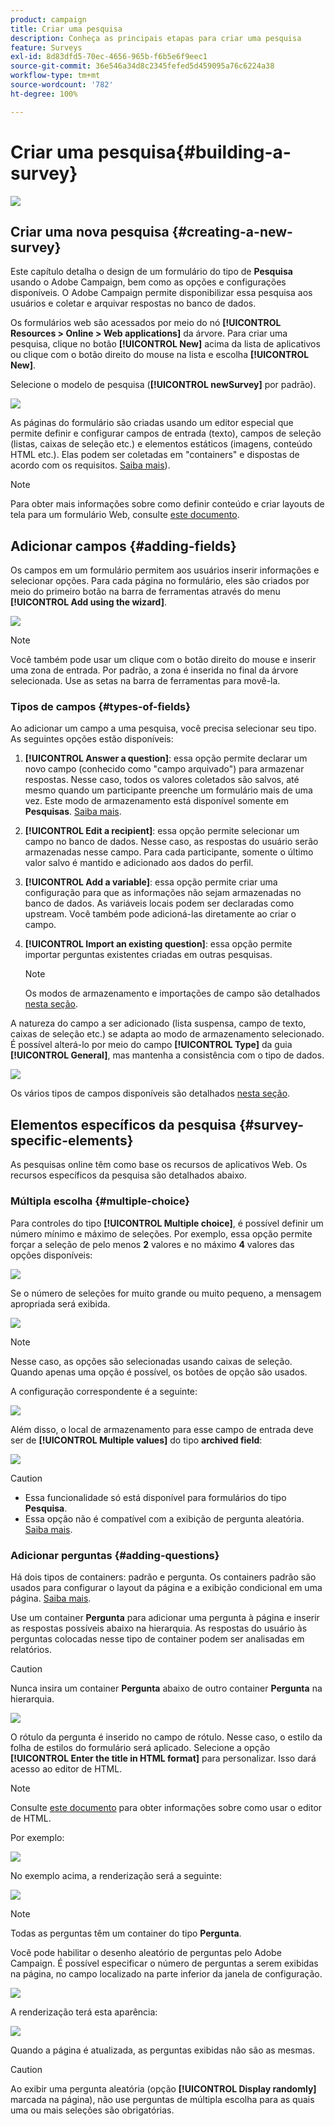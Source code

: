 ```yaml
---
product: campaign
title: Criar uma pesquisa
description: Conheça as principais etapas para criar uma pesquisa
feature: Surveys
exl-id: 8d83dfd5-70ec-4656-965b-f6b5e6f9eec1
source-git-commit: 36e546a34d8c2345fefed5d459095a76c6224a38
workflow-type: tm+mt
source-wordcount: '782'
ht-degree: 100%

---
```


# Criar uma pesquisa{#building-a-survey}

![](../../assets/v7-only.svg)

## Criar uma nova pesquisa {#creating-a-new-survey}

Este capítulo detalha o design de um formulário do tipo de **Pesquisa** usando o Adobe Campaign, bem como as opções e configurações disponíveis. O Adobe Campaign permite disponibilizar essa pesquisa aos usuários e coletar e arquivar respostas no banco de dados.

Os formulários web são acessados por meio do nó **[!UICONTROL Resources > Online > Web applications]** da árvore. Para criar uma pesquisa, clique no botão **[!UICONTROL New]** acima da lista de aplicativos ou clique com o botão direito do mouse na lista e escolha **[!UICONTROL New]**.

Selecione o modelo de pesquisa (**[!UICONTROL newSurvey]** por padrão).

![](assets/s_ncs_admin_survey_select_template.png)

As páginas do formulário são criadas usando um editor especial que permite definir e configurar campos de entrada (texto), campos de seleção (listas, caixas de seleção etc.) e elementos estáticos (imagens, conteúdo HTML etc.). Elas podem ser coletadas em &quot;containers&quot; e dispostas de acordo com os requisitos. [Saiba mais](#adding-questions)).

>[!NOTE]
>
>Para obter mais informações sobre como definir conteúdo e criar layouts de tela para um formulário Web, consulte [este documento](../../web/using/about-web-forms.md).

## Adicionar campos {#adding-fields}

Os campos em um formulário permitem aos usuários inserir informações e selecionar opções. Para cada página no formulário, eles são criados por meio do primeiro botão na barra de ferramentas através do menu **[!UICONTROL Add using the wizard]**.

![](assets/s_ncs_admin_survey_add_field_menu.png)

>[!NOTE]
>
>Você também pode usar um clique com o botão direito do mouse e inserir uma zona de entrada. Por padrão, a zona é inserida no final da árvore selecionada. Use as setas na barra de ferramentas para movê-la.

### Tipos de campos {#types-of-fields}

Ao adicionar um campo a uma pesquisa, você precisa selecionar seu tipo. As seguintes opções estão disponíveis:

1. **[!UICONTROL Answer a question]**: essa opção permite declarar um novo campo (conhecido como &quot;campo arquivado&quot;) para armazenar respostas. Nesse caso, todos os valores coletados são salvos, até mesmo quando um participante preenche um formulário mais de uma vez. Este modo de armazenamento está disponível somente em **Pesquisas**. [Saiba mais](../../surveys/using/managing-answers.md#storing-collected-answers).
1. **[!UICONTROL Edit a recipient]**: essa opção permite selecionar um campo no banco de dados. Nesse caso, as respostas do usuário serão armazenadas nesse campo. Para cada participante, somente o último valor salvo é mantido e adicionado aos dados do perfil.
1. **[!UICONTROL Add a variable]**: essa opção permite criar uma configuração para que as informações não sejam armazenadas no banco de dados. As variáveis locais podem ser declaradas como upstream. Você também pode adicioná-las diretamente ao criar o campo.
1. **[!UICONTROL Import an existing question]**: essa opção permite importar perguntas existentes criadas em outras pesquisas.

   >[!NOTE]
   >
   >Os modos de armazenamento e importações de campo são detalhados [nesta seção](../../surveys/using/managing-answers.md#storing-collected-answers).

A natureza do campo a ser adicionado (lista suspensa, campo de texto, caixas de seleção etc.) se adapta ao modo de armazenamento selecionado. É possível alterá-lo por meio do campo **[!UICONTROL Type]** da guia **[!UICONTROL General]**, mas mantenha a consistência com o tipo de dados.

![](assets/s_ncs_admin_survey_change_type.png)

Os vários tipos de campos disponíveis são detalhados [nesta seção](../../web/using/about-web-forms.md).

## Elementos específicos da pesquisa {#survey-specific-elements}

As pesquisas online têm como base os recursos de aplicativos Web. Os recursos específicos da pesquisa são detalhados abaixo.

### Múltipla escolha {#multiple-choice}

Para controles do tipo **[!UICONTROL Multiple choice]**, é possível definir um número mínimo e máximo de seleções. Por exemplo, essa opção permite forçar a seleção de pelo menos **2** valores e no máximo **4** valores das opções disponíveis:

![](assets/s_ncs_admin_survey_multichoice_ex1.png)

Se o número de seleções for muito grande ou muito pequeno, a mensagem apropriada será exibida.

![](assets/s_ncs_admin_survey_multichoice_ex2.png)

>[!NOTE]
>
>Nesse caso, as opções são selecionadas usando caixas de seleção. Quando apenas uma opção é possível, os botões de opção são usados.

A configuração correspondente é a seguinte:

![](assets/s_ncs_admin_survey_multichoice_ex3.png)

Além disso, o local de armazenamento para esse campo de entrada deve ser de **[!UICONTROL Multiple values]** do tipo **archived field**:

![](assets/s_ncs_admin_survey_multiple_values_field.png)

>[!CAUTION]
>
>* Essa funcionalidade só está disponível para formulários do tipo **Pesquisa**.
>* Essa opção não é compatível com a exibição de pergunta aleatória. [Saiba mais](#adding-questions).


### Adicionar perguntas {#adding-questions}

Há dois tipos de containers: padrão e pergunta. Os containers padrão são usados para configurar o layout da página e a exibição condicional em uma página. [Saiba mais](../../web/using/about-web-forms.md).

Use um container **Pergunta** para adicionar uma pergunta à página e inserir as respostas possíveis abaixo na hierarquia. As respostas do usuário às perguntas colocadas nesse tipo de container podem ser analisadas em relatórios.

>[!CAUTION]
>
>Nunca insira um container **Pergunta** abaixo de outro container **Pergunta** na hierarquia.

![](assets/s_ncs_admin_question_label.png)

O rótulo da pergunta é inserido no campo de rótulo. Nesse caso, o estilo da folha de estilos do formulário será aplicado. Selecione a opção **[!UICONTROL Enter the title in HTML format]** para personalizar. Isso dará acesso ao editor de HTML.

>[!NOTE]
>
>Consulte [este documento](../../web/using/about-web-forms.md) para obter informações sobre como usar o editor de HTML.

Por exemplo:

![](assets/s_ncs_admin_survey_containers_qu_arbo.png)

No exemplo acima, a renderização será a seguinte:

![](assets/s_ncs_admin_survey_containers_qu_ex.png)

>[!NOTE]
>
>Todas as perguntas têm um container do tipo **Pergunta**.

Você pode habilitar o desenho aleatório de perguntas pelo Adobe Campaign. É possível especificar o número de perguntas a serem exibidas na página, no campo localizado na parte inferior da janela de configuração.

![](assets/s_ncs_admin_survey_containers_qu_display.png)

A renderização terá esta aparência:

![](assets/s_ncs_admin_survey_containers_qu_display_rendering.png)

Quando a página é atualizada, as perguntas exibidas não são as mesmas.

>[!CAUTION]
>
>Ao exibir uma pergunta aleatória (opção **[!UICONTROL Display randomly]** marcada na página), não use perguntas de múltipla escolha para as quais uma ou mais seleções são obrigatórias.
